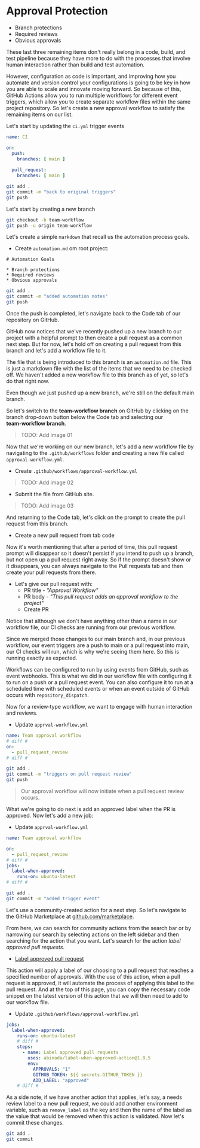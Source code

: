 # Approval Protection

* Branch protections
* Required reviews
* Obvious approvals

These last three remaining items don't really belong in a code, build, and test pipeline because they have more to do with the processes that involve human interaction rather than build and test automation. 

However, configuration as code is important, and improving how you automate and version control your configurations is going to be key in how you are able to scale and innovate moving forward. So because of this, GitHub Actions allow you to run multiple workflows for different event triggers, which allow you to create separate workflow files within the same project repository. So let's create a new approval workflow to satisfy the remaining items on our list.

Let's start by updating the `ci.yml` trigger events

```yml
name: CI 

on:
  push:
    branches: [ main ]
    
  pull_request:
    branches: [ main ]
```

```bash
git add .
git commit -m "back to original triggers"
git push
```

Let's start by creating a new branch

```bash
git checkout -b team-workflow
git push -u origin team-workflow
```

Let's create a simple `markdown` that recall us the automation process goals.

* Create `automation.md` om root project:

```
# Automation Goals

* Branch protections
* Required reviews
* Obvious approvals
```

```bash
git add .
git commit -m "added automation notes"
git push
```

Once the push is completed, let's navigate back to the Code tab of our repository on GitHub. 

GitHub now notices that we've recently pushed up a new branch to our project with a helpful prompt to then create a pull request as a common next step. But for now, let's hold off on creating a pull request from this branch and let's add a workflow file to it. 

The file that is being introduced to this branch is an `automation.md` file. This is just a markdown file with the list of the items that we need to be checked off. We haven't added a new workflow file to this branch as of yet, so let's do that right now. 

Even though we just pushed up a new branch, we're still on the default main branch. 

So let's switch to the **team‑workflow branch** on GitHub by clicking on the branch drop‑down button below the Code tab and selecting our **team‑workflow branch**. 

> TODO: Add image 01

Now that we're working on our new branch, let's add a new workflow file by navigating to the `.github/workflows` folder and creating a new file called `approval‑workflow.yml`. 

* Create `.github/workflows/approval-workflow.yml`

> TODO: Add image 02

* Submit the file from GitHub site.

> TODO: Add image 03

And returning to the Code tab, let's click on the prompt to create the pull request from this branch. 

* Create a new pull request from tab code

Now it's worth mentioning that after a period of time, this pull request prompt will disappear so it doesn't persist if you intend to push up a branch, but not open up a pull request right away. So if the prompt doesn't show or it disappears, you can always navigate to the Pull requests tab and then create your pull requests from there. 

* Let's give our pull request with:
    * PR title - *"Approval Workflow"*
    * PR body - *"This pull request adds an approval workflow to the project"*
    * Create PR

Notice that although we don't have anything other than a name in our workflow file, our CI checks are running from our previous workflow. 

Since we merged those changes to our main branch and, in our previous workflow, our event triggers are a push to main or a pull request into main, our CI checks will run, which is why we're seeing them here. So this is running exactly as expected.

Workflows can be configured to run by using events from GitHub, such as event webhooks. This is what we did in our workflow file with configuring it to run on a push or a pull request event. You can also configure it to run at a scheduled time with scheduled events or when an event outside of GitHub occurs with `repository_dispatch`.

Now for a review‑type workflow, we want to engage with human interaction and reviews.

* Update `apprval-workflow.yml`

```yml
name: Team approval workflow
# diff #
on:
  - pull_request_review
# diff #
```

```bash
git add .
git commit -m "triggers on pull request review"
git push
```

> Our approval workflow will now initiate when a pull request review occurs.

What we're going to do next is add an approved label when the PR is approved. Now let's add a new job:

* Update `apprval-workflow.yml`

```yml
name: Team approval workflow

on:
  - pull_request_review
# diff #
jobs:
  label-when-approved:
    runs-on: ubuntu-latest
# diff #
```

```bash
git add .
git commit -m "added trigger event"
```

Let's use a community‑created action for a next step. So let's navigate to the GitHub Marketplace at [github.com/marketplace](https://github.com/marketplace). 

From here, we can search for community actions from the search bar or by narrowing our search by selecting actions on the left sidebar and then searching for the action that you want. Let's search for the action *label approved pull requests*.

* [Label approved pull request](https://github.com/marketplace/actions/label-approved-pull-requests)

This action will apply a label of our choosing to a pull request that reaches a specified number of approvals. With the use of this action, when a pull request is approved, it will automate the process of applying this label to the pull request. And at the top of this page, you can copy the necessary code snippet on the latest version of this action that we will then need to add to our workflow file. 

* Update `.github/workflows/approval-workflow.yml`

```yml
jobs:
  label-when-approved:
    runs-on: ubuntu-latest
    # diff #
    steps:
      - name: Label approved pull requests
        uses: abinoda/label-when-approved-action@1.0.5
        env: 
          APPROVALS: "1"
          GITHUB_TOKEN: ${{ secrets.GITHUB_TOKEN }}
          ADD_LABEL: "approved"
    # diff #     
```

As a side note, if we have another action that applies, let's say, a needs review label to a new pull request, we could add another environment variable, such as `remove_label` as the key and then the name of the label as the value that would be removed when this action is validated. Now let's commit these changes.

```bash
git add .
git commit 
```




